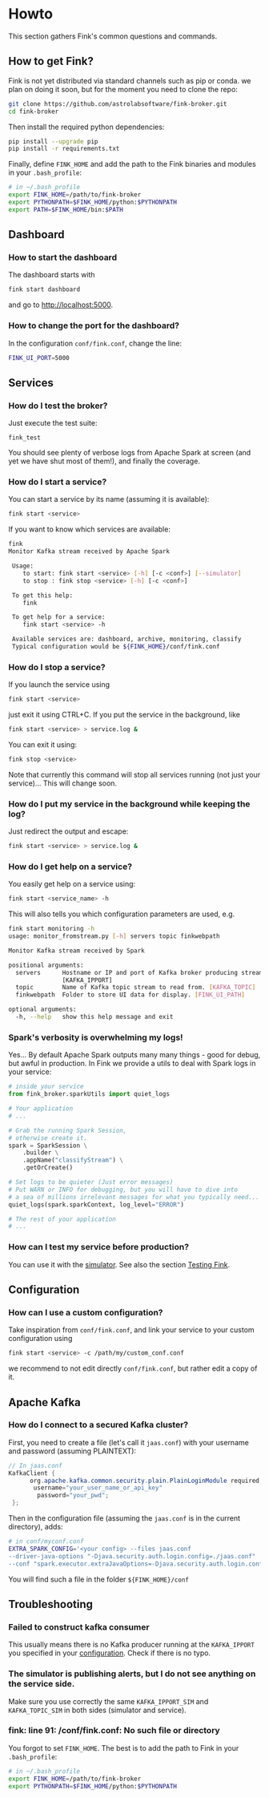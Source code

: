 # Howto

This section gathers Fink's common questions and commands.

## How to get Fink?

Fink is not yet distributed via standard channels such as pip or conda. we plan on doing it soon, but for the moment you need to clone the repo:

```bash
git clone https://github.com/astrolabsoftware/fink-broker.git
cd fink-broker
```

Then install the required python dependencies:

```bash
pip install --upgrade pip
pip install -r requirements.txt
```

Finally, define `FINK_HOME` and add the path to the Fink binaries and modules in your `.bash_profile`:

```bash
# in ~/.bash_profile
export FINK_HOME=/path/to/fink-broker
export PYTHONPATH=$FINK_HOME/python:$PYTHONPATH
export PATH=$FINK_HOME/bin:$PATH
```

## Dashboard

### How to start the dashboard

The dashboard starts with

```bash
fink start dashboard
```

and go to [http://localhost:5000](http://localhost:5000).

### How to change the port for the dashboard?

In the configuration `conf/fink.conf`, change the line:

```bash
FINK_UI_PORT=5000
```

## Services

### How do I test the broker?

Just execute the test suite:

```
fink_test
```

You should see plenty of verbose logs from Apache Spark at screen (and yet we have shut most of them!), and finally the coverage.

### How do I start a service?

You can start a service by its name (assuming it is available):

```bash
fink start <service>
```

If you want to know which services are available:

```bash
fink
Monitor Kafka stream received by Apache Spark

 Usage:
 	to start: fink start <service> [-h] [-c <conf>] [--simulator]
 	to stop : fink stop <service> [-h] [-c <conf>]

 To get this help:
 	fink

 To get help for a service:
 	fink start <service> -h

 Available services are: dashboard, archive, monitoring, classify
 Typical configuration would be ${FINK_HOME}/conf/fink.conf
```

### How do I stop a service?

If you launch the service using

```bash
fink start <service>
```

just exit it using CTRL+C. If you put the service in the background, like

```bash
fink start <service> > service.log &
```

You can exit it using:

```bash
fink stop <service>
```

Note that currently this command will stop all services running (not just your service)... This will change soon.

### How do I put my service in the background while keeping the log?

Just redirect the output and escape:

```bash
fink start <service> > service.log &
```

### How do I get help on a service?

You easily get help on a service using:

```bash
fink start <service_name> -h
```

This will also tells you which configuration parameters are used, e.g.

```bash
fink start monitoring -h
usage: monitor_fromstream.py [-h] servers topic finkwebpath

Monitor Kafka stream received by Spark

positional arguments:
  servers      Hostname or IP and port of Kafka broker producing stream.
               [KAFKA_IPPORT]
  topic        Name of Kafka topic stream to read from. [KAFKA_TOPIC]
  finkwebpath  Folder to store UI data for display. [FINK_UI_PATH]

optional arguments:
  -h, --help   show this help message and exit
```

### Spark's verbosity is overwhelming my logs!

Yes... By default Apache Spark outputs many many things - good for debug, but awful in production. In Fink we provide a utils to deal with Spark logs in your service:

```python
# inside your service
from fink_broker.sparkUtils import quiet_logs

# Your application
# ...

# Grab the running Spark Session,
# otherwise create it.
spark = SparkSession \
    .builder \
    .appName("classifyStream") \
    .getOrCreate()

# Set logs to be quieter (Just error messages)
# Put WARN or INFO for debugging, but you will have to dive into
# a sea of millions irrelevant messages for what you typically need...
quiet_logs(spark.sparkContext, log_level="ERROR")

# The rest of your application
# ...
```

### How can I test my service before production?

You can use it with the [simulator](simulator.md). See also the section [Testing Fink](testing-fink.md).

## Configuration

### How can I use a custom configuration?

Take inspiration from `conf/fink.conf`, and link your service to your custom configuration using

```bash
fink start <service> -c /path/my/custom_conf.conf
```

we recommend to not edit directly `conf/fink.conf`, but rather edit a copy of it.

## Apache Kafka

### How do I connect to a secured Kafka cluster?

First, you need to create a file (let's call it `jaas.conf`) with your username and password (assuming PLAINTEXT):

```java
// In jaas.conf
KafkaClient {
      org.apache.kafka.common.security.plain.PlainLoginModule required
       username="your_user_name_or_api_key"
        password="your_pwd";
 };
```

Then in the configuration file (assuming the `jaas.conf` is in the current directory), adds:

```bash
# in conf/myconf.conf
EXTRA_SPARK_CONFIG='<your config> --files jaas.conf
--driver-java-options "-Djava.security.auth.login.config=./jaas.conf"
--conf "spark.executor.extraJavaOptions=-Djava.security.auth.login.config=./jaas.conf"'
```

You will find such a file in the folder `${FINK_HOME}/conf`

## Troubleshooting

### Failed to construct kafka consumer

This usually means there is no Kafka producer running at the `KAFKA_IPPORT` you specified in your [configuration](configuration.md). Check if there is no typo.

### The simulator is publishing alerts, but I do not see anything on the service side.

Make sure you use correctly the same `KAFKA_IPPORT_SIM` and `KAFKA_TOPIC_SIM` in both sides (simulator and service).


### fink: line 91: /conf/fink.conf: No such file or directory

You forgot to set `FINK_HOME`. The best is to add the path to Fink in your `.bash_profile`:

```bash
# in ~/.bash_profile
export FINK_HOME=/path/to/fink-broker
export PYTHONPATH=$FINK_HOME/python:$PYTHONPATH
```
